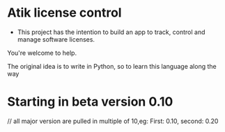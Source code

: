 # Atik license control

* This project has the intention to build an app to track, control and manage software licenses.

 You're welcome to help.

 The original idea is to write in Python, so to learn this language along the way

# Starting in beta version 0.10
// all major version are pulled in multiple of 10,eg: First: 0.10, second: 0.20
